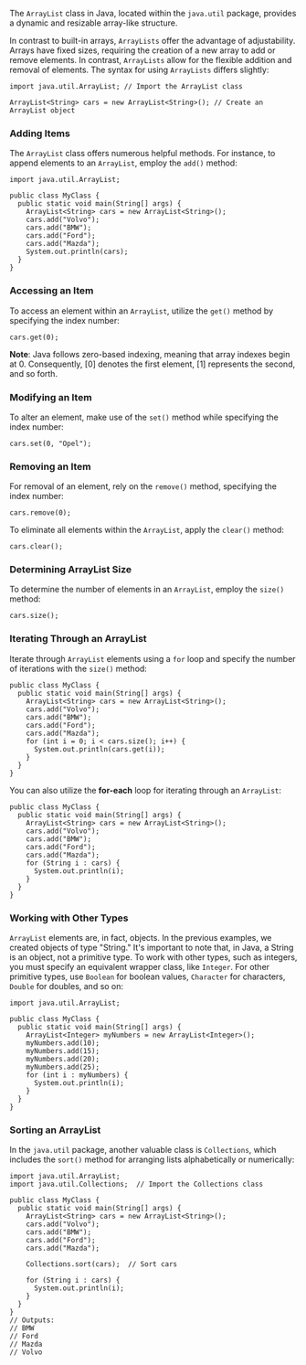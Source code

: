 The `ArrayList` class in Java, located within the `java.util` package, provides a dynamic and resizable array-like structure.

In contrast to built-in arrays, `ArrayLists` offer the advantage of adjustability. Arrays have fixed sizes, requiring the creation of a new array to add or remove elements. In contrast, `ArrayLists` allow for the flexible addition and removal of elements. The syntax for using `ArrayLists` differs slightly:

```
import java.util.ArrayList; // Import the ArrayList class

ArrayList<String> cars = new ArrayList<String>(); // Create an ArrayList object
```

### Adding Items

The `ArrayList` class offers numerous helpful methods. For instance, to append elements to an `ArrayList`, employ the `add()` method:

```
import java.util.ArrayList;

public class MyClass { 
  public static void main(String[] args) { 
    ArrayList<String> cars = new ArrayList<String>();
    cars.add("Volvo");
    cars.add("BMW");
    cars.add("Ford");
    cars.add("Mazda");
    System.out.println(cars);
  } 
}
```

### Accessing an Item

To access an element within an `ArrayList`, utilize the `get()` method by specifying the index number:

```
cars.get(0);
```

**Note**: Java follows zero-based indexing, meaning that array indexes begin at 0. Consequently, [0] denotes the first element, [1] represents the second, and so forth.

### Modifying an Item

To alter an element, make use of the `set()` method while specifying the index number:

```
cars.set(0, "Opel");
```

### Removing an Item

For removal of an element, rely on the `remove()` method, specifying the index number:

```
cars.remove(0);
```

To eliminate all elements within the `ArrayList`, apply the `clear()` method:

```
cars.clear();
```

### Determining ArrayList Size

To determine the number of elements in an `ArrayList`, employ the `size()` method:

```
cars.size();
```

### Iterating Through an ArrayList

Iterate through `ArrayList` elements using a `for` loop and specify the number of iterations with the `size()` method:

```
public class MyClass { 
  public static void main(String[] args) { 
    ArrayList<String> cars = new ArrayList<String>();
    cars.add("Volvo");
    cars.add("BMW");
    cars.add("Ford");
    cars.add("Mazda");
    for (int i = 0; i < cars.size(); i++) {
      System.out.println(cars.get(i));
    }
  } 
}
```

You can also utilize the **for-each** loop for iterating through an `ArrayList`:

```
public class MyClass { 
  public static void main(String[] args) { 
    ArrayList<String> cars = new ArrayList<String>();
    cars.add("Volvo");
    cars.add("BMW");
    cars.add("Ford");
    cars.add("Mazda");
    for (String i : cars) {
      System.out.println(i);
    }
  } 
}
```
### Working with Other Types

`ArrayList` elements are, in fact, objects. In the previous examples, we created objects of type "String." It's important to note that, in Java, a String is an object, not a primitive type. To work with other types, such as integers, you must specify an equivalent wrapper class, like `Integer`. For other primitive types, use `Boolean` for boolean values, `Character` for characters, `Double` for doubles, and so on:

```
import java.util.ArrayList;

public class MyClass { 
  public static void main(String[] args) { 
    ArrayList<Integer> myNumbers = new ArrayList<Integer>();
    myNumbers.add(10);
    myNumbers.add(15);
    myNumbers.add(20);
    myNumbers.add(25);
    for (int i : myNumbers) {
      System.out.println(i);
    }
  } 
}
```

### Sorting an ArrayList

In the `java.util` package, another valuable class is `Collections`, which includes the `sort()` method for arranging lists alphabetically or numerically:

```
import java.util.ArrayList;
import java.util.Collections;  // Import the Collections class

public class MyClass { 
  public static void main(String[] args) { 
    ArrayList<String> cars = new ArrayList<String>();
    cars.add("Volvo");
    cars.add("BMW");
    cars.add("Ford");
    cars.add("Mazda");

    Collections.sort(cars);  // Sort cars

    for (String i : cars) {
      System.out.println(i);
    }
  } 
}
// Outputs:
// BMW
// Ford
// Mazda
// Volvo
```
